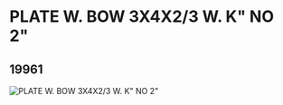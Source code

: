 # PLATE W. BOW 3X4X2/3 W. K" NO 2"
## 19961
![PLATE W. BOW 3X4X2/3 W. K" NO 2"](https://lc-www-live-s.legocdn.com/media/bricks/5/2/6102822.jpg)